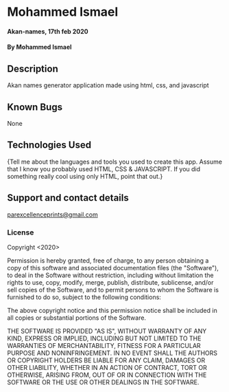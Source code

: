 # Mohammed Ismael
#### Akan-names, 17th feb 2020
#### By Mohammed Ismael
## Description
Akan names generator application made using html, css, and javascript
## Known Bugs
None
## Technologies Used
{Tell me about the languages and tools you used to create this app. Assume that I know you probably used HTML, CSS & JAVASCRIPT. If you did something really cool using only HTML, point that out.}
## Support and contact details
parexcellenceprints@gmail.com
### License

Copyright <2020> <COPYRIGHT MOHAMMED ISMAEL>

Permission is hereby granted, free of charge, to any person obtaining a copy of this software and associated documentation files (the "Software"), to deal in the Software without restriction, including without limitation the rights to use, copy, modify, merge, publish, distribute, sublicense, and/or sell copies of the Software, and to permit persons to whom the Software is furnished to do so, subject to the following conditions:

The above copyright notice and this permission notice shall be included in all copies or substantial portions of the Software.

THE SOFTWARE IS PROVIDED "AS IS", WITHOUT WARRANTY OF ANY KIND, EXPRESS OR IMPLIED, INCLUDING BUT NOT LIMITED TO THE WARRANTIES OF MERCHANTABILITY, FITNESS FOR A PARTICULAR PURPOSE AND NONINFRINGEMENT. IN NO EVENT SHALL THE AUTHORS OR COPYRIGHT HOLDERS BE LIABLE FOR ANY CLAIM, DAMAGES OR OTHER LIABILITY, WHETHER IN AN ACTION OF CONTRACT, TORT OR OTHERWISE, ARISING FROM, OUT OF OR IN CONNECTION WITH THE SOFTWARE OR THE USE OR OTHER DEALINGS IN THE SOFTWARE.

